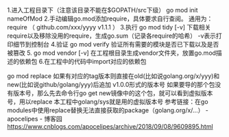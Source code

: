 1.进入工程目录下（注意该目录不能在$GOPATH/src下级）
go mod init nameOfMod
2.手动编辑go.mod添加require，具体要求自行查阅。
通用为：
require （
        github.com/xxx/yyyy v1.1.1
）
3.执行
go mod tidy [-v]
下载相关require以及移除没用的require，生成go.sum（记录各require的哈希）
-v表示打印细节到控制台
4.验证
go mod verify
验证所有需要的模块是否已下载以及是否被篡改
5. go mod vendor [-v]
在工程根目录生成vendor文件夹，放置go.mod描述的依赖包
6.在工程中的代码中import对应的依赖包


go mod replace
如果有对应的tag版本则直接在old(比如说golang.org/x/yyy)和new(比如说github/golang/yyy)后追加 v1.0.0形式的版本号
如果要导的那个包没有版本号，那么先去命令行go get new镜像中的这个包，就可以看到虚拟版本号，用以replace
本工程中golang/sys就是用的虚拟版本号
参考链接：在go modules中使用replace替换无法直接获取的package（golang.org/x/...） - apocelipes - 博客园
     https://www.cnblogs.com/apocelipes/archive/2018/09/08/9609895.html